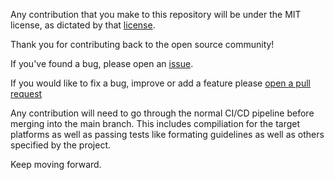 Any contribution that you make to this repository will
be under the MIT license, as dictated by that
[license](https://opensource.org/licenses/MIT).

Thank you for contributing back to the open source community!

If you've found a bug, please open an [issue](https://github.com/flynneva/grbl_ros/issues).

If you would like to fix a bug, improve or add a feature please [open a pull request](https://github.com/flynneva/grbl_ros/pulls)

Any contribution will need to go through the normal CI/CD pipeline before merging into the main branch. This includes compiliation for the target platforms as well as passing tests like formating guidelines as well as others specified by the project.

Keep moving forward.
